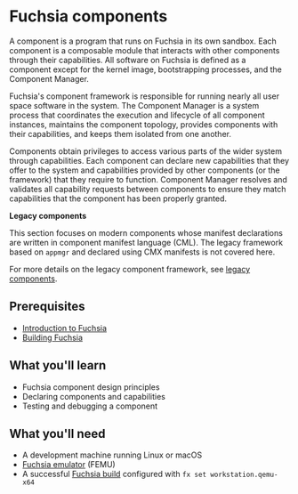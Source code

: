 # Fuchsia components

A component is a program that runs on Fuchsia in its own sandbox.
Each component is a composable module that interacts with other components
through their capabilities. All software on Fuchsia is defined as a component
except for the kernel image, bootstrapping processes, and the Component Manager.

Fuchsia's component framework is responsible for running nearly all user space
software in the system. The Component Manager is a system process that coordinates
the execution and lifecycle of all component instances, maintains the component
topology, provides components with their capabilities, and keeps them isolated
from one another.

Components obtain privileges to access various parts of the wider system through
capabilities. Each component can declare new capabilities that they offer to the
system and capabilities provided by other components (or the framework) that
they require to function. Component Manager resolves and validates all capability
requests between components to ensure they match capabilities that the component
has been properly granted.

<aside class="key-point">
<b>Legacy components</b>

<p>This section focuses on modern components whose manifest declarations are
written in component manifest language (CML). The legacy framework based on
<code>appmgr</code> and declared using CMX manifests is not covered here.

<p>For more details on the legacy component framework, see
<a href="/docs/concepts/components/v1">legacy components</a>.
</aside>

## Prerequisites

*   [Introduction to Fuchsia](/docs/get-started/learn/intro/README.md)
*   [Building Fuchsia](/docs/get-started/learn/build/README.md)

## What you'll learn

*   Fuchsia component design principles
*   Declaring components and capabilities
*   Testing and debugging a component

## What you'll need

*   A development machine running Linux or macOS
*   [Fuchsia emulator](/docs/get-started/set_up_femu.md) (FEMU)
*   A successful [Fuchsia build](/docs/get-started/get_fuchsia_source.md)
    configured with `fx set workstation.qemu-x64`

